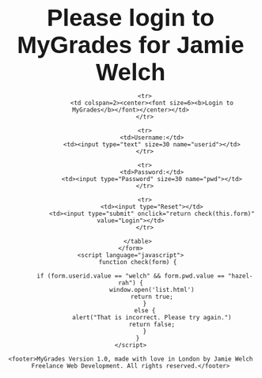 <!DOCTYPE html>

<html lang="en" xmlns="http://www.w3.org/1999/xhtml">
<head>
    <meta charset="utf-8" />
    <meta name="viewport" content="width=device-width, initial-scale=1.0">
    <title>Login to MyGrades</title>
</head>
<body>
    <b><center><font size="24">Please login to MyGrades for Jamie Welch</font></center></b>
    <center><html>
<head>
    <title>Login Page</title>
</head>
<body style="font-family:Arial;">
    <form name="loginForm" method="post" action="login.php">
        <table width="20%" bgcolor="ffffff" align="center">

            <tr>
                <td colspan=2><center><font size=6><b>Login to MyGrades</b></font></center></td>
            </tr>

            <tr>
                <td>Username:</td>
                <td><input type="text" size=30 name="userid"></td>
            </tr>

            <tr>
                <td>Password:</td>
                <td><input type="Password" size=30 name="pwd"></td>
            </tr>

            <tr>
                <td><input type="Reset"></td>
                <td><input type="submit" onclick="return check(this.form)" value="Login"></td>
            </tr>

        </table>
    </form>
    <script language="javascript">
        function check(form) {

            if (form.userid.value == "welch" && form.pwd.value == "hazel-rah") {
                window.open('list.html')
                return true;
            }
            else {
                alert("That is incorrect. Please try again.")
                return false;
            }
        }
    </script>

    <footer>MyGrades Version 1.0, made with love in London by Jamie Welch Freelance Web Development. All rights reserved.</footer>
</body>
</html></center>
</body>
</html>
